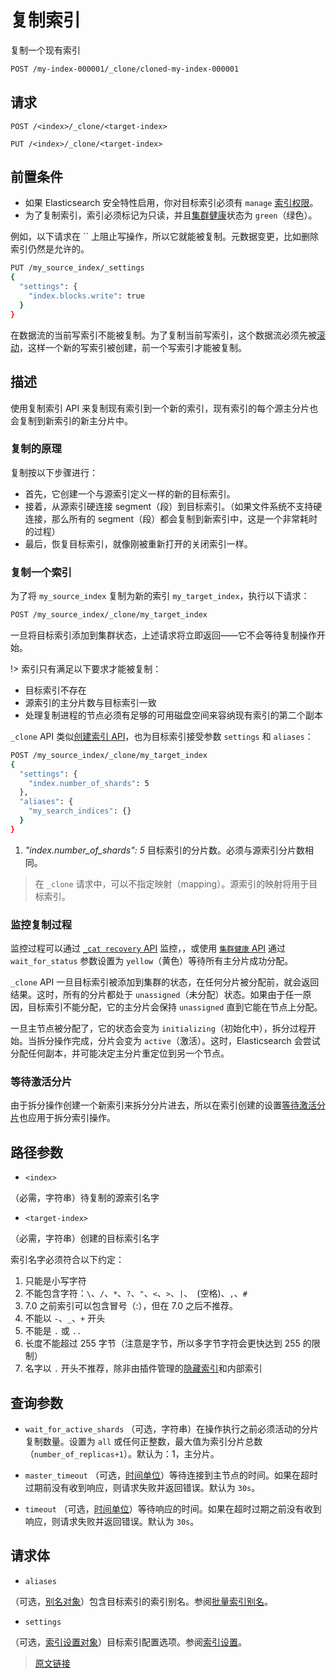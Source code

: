 # 复制索引

复制一个现有索引

```bash
POST /my-index-000001/_clone/cloned-my-index-000001
```

## 请求

`POST /<index>/_clone/<target-index>`

`PUT /<index>/_clone/<target-index>`

## 前置条件

- 如果 Elasticsearch 安全特性启用，你对目标索引必须有 `manage` [索引权限](/secure_the_elastic_statck/user_authorization/security_privileges?id=索引权限)。
- 为了复制索引，索引必须标记为只读，并且[集群健康](/rest_apis/cluster_apis/cluster_health)状态为 `green`（绿色）。

例如，以下请求在 `` 上阻止写操作，所以它就能被复制。元数据变更，比如删除索引仍然是允许的。

```bash
PUT /my_source_index/_settings
{
  "settings": {
    "index.blocks.write": true
  }
}
```

在数据流的当前写索引不能被复制。为了复制当前写索引，这个数据流必须先被[滚动](/data_streams/data_streams?id=滚动)，这样一个新的写索引被创建，前一个写索引才能被复制。

## 描述

使用复制索引 API 来复制现有索引到一个新的索引，现有索引的每个源主分片也会复制到新索引的新主分片中。

### 复制的原理

复制按以下步骤进行：

- 首先，它创建一个与源索引定义一样的新的目标索引。
- 接着，从源索引硬连接 segment（段）到目标索引。（如果文件系统不支持硬连接，那么所有的 segment（段）都会复制到新索引中，这是一个非常耗时的过程）
- 最后，恢复目标索引，就像刚被重新打开的关闭索引一样。

### 复制一个索引

为了将 `my_source_index` 复制为新的索引 `my_target_index`，执行以下请求：

```bash
POST /my_source_index/_clone/my_target_index
```

一旦将目标索引添加到集群状态，上述请求将立即返回——它不会等待复制操作开始。

!> 索引只有满足以下要求才能被复制：
- 目标索引不存在
- 源索引的主分片数与目标索引一致
- 处理复制进程的节点必须有足够的可用磁盘空间来容纳现有索引的第二个副本

`_clone` API 类似[创建索引 API](/rest_apis/index_apis/create_index)，也为目标索引接受参数 `settings` 和 `aliases`：

```bash
POST /my_source_index/_clone/my_target_index
{
  "settings": {
    "index.number_of_shards": 5
  },
  "aliases": {
    "my_search_indices": {}
  }
}
```

1. *"index.number_of_shards": 5* 目标索引的分片数。必须与源索引分片数相同。

> 在 `_clone` 请求中，可以不指定映射（mapping）。源索引的映射将用于目标索引。

### 监控复制过程

监控过程可以通过 [`_cat recovery` API](/rest_apis/compact_and_aligned_text_apis/cat_recovery) 监控，，或使用 [`集群健康` API](/rest_apis/cluster_apis/cluster_health) 通过 `wait_for_status` 参数设置为 `yellow`（黄色）等待所有主分片成功分配。

`_clone` API 一旦目标索引被添加到集群的状态，在任何分片被分配前，就会返回结果。这时，所有的分片都处于 `unassigned`（未分配）状态。如果由于任一原因，目标索引不能分配，它的主分片会保持 `unassigned` 直到它能在节点上分配。

一旦主节点被分配了，它的状态会变为 `initializing`（初始化中），拆分过程开始。当拆分操作完成，分片会变为 `active`（激活）。这时，Elasticsearch 会尝试分配任何副本，并可能决定主分片重定位到另一个节点。

### 等待激活分片

由于拆分操作创建一个新索引来拆分分片进去，所以在索引创建的设置[等待激活分片](/index_apis/create_index?id=等待激活分片)也应用于拆分索引操作。

## 路径参数

- `<index>`

（必需，字符串）待复制的源索引名字

- `<target-index>`

（必需，字符串）创建的目标索引名字

索引名字必须符合以下约定：

1. 只能是小写字符
2. 不能包含字符：`\`、`/`、`*`、`?`、`"`、`<`、`>`、`|`、` `(空格)、`,`、`#`
3. 7.0 之前索引可以包含冒号（:），但在 7.0 之后不推荐。
4. 不能以 `-`、`_`、`+` 开头
5. 不能是 `.` 或 `..`
6. 长度不能超过 255 字节（注意是字节，所以多字节字符会更快达到 255 的限制）
7. 名字以 `.` 开头不推荐，除非由插件管理的[隐藏索引](/index_modules/index_modules)和内部索引

## 查询参数

- `wait_for_active_shards`
（可选，字符串）在操作执行之前必须活动的分片复制数量。设置为 `all` 或任何正整数，最大值为索引分片总数（`number_of_replicas+1`）。默认为：1，主分片。

- `master_timeout`
（可选，[时间单位](/rest_apis/api_convention/common_options?id=时间单位)）等待连接到主节点的时间。如果在超时过期前没有收到响应，则请求失败并返回错误。默认为 `30s`。

- `timeout`
（可选，[时间单位](/rest_apis/api_convention/common_options?id=时间单位)）等待响应的时间。如果在超时过期之前没有收到响应，则请求失败并返回错误。默认为 `30s`。

## 请求体

- `aliases`

（可选，[别名对象](/rest_apis/idnex_apis/bulk_index_alias)）包含目标索引的索引别名。参阅[批量索引别名](/rest_apis/idnex_apis/bulk_index_alias)。

- `settings`

（可选，[索引设置对象](/index_modules/index_modules?id=索引设置)）目标索引配置选项。参阅[索引设置](/index_modules/index_modules?id=索引设置)。

> [原文链接](https://www.elastic.co/guide/en/elasticsearch/reference/current/indices-clone-index.html)
